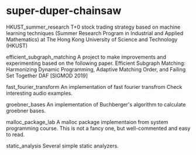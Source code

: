 # super-duper-chainsaw


HKUST_summer_research
T+0 stock trading strategy based on machine learning techniques 
(Summer Research Program in Industrial and Applied Mathematics) 
at The Hong Kong University of Science and Technology (HKUST)



efficient_subgraph_matching
A project to make improvements and experimenting based on the following paper.
Efficient Subgraph Matching: Harmonizing Dynamic Programming, Adaptive Matching Order, and Failing Set Together
DAF [SIGMOD 2019]




fast_fourier_transform
An implementation of fast fourier transfrom
Check interesting audio examples.



groebner_bases 
An implementation of Buchberger's algorithm to calculate groebner bases.





malloc_package_lab 
A malloc package implementaion from system programming course.
This is not a fancy one, but well-commented and easy to read.



static_analysis 
Several simple static analyzers.
